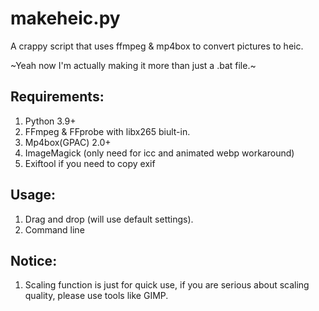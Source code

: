 # makeheic.py
A crappy script that uses ffmpeg &amp; mp4box to convert pictures to heic.

~Yeah now I'm actually making it more than just a .bat file.~

## Requirements:
1. Python 3.9+
2. FFmpeg & FFprobe with libx265 biult-in.
3. Mp4box(GPAC) 2.0+
4. ImageMagick (only need for icc and animated webp workaround)
5. Exiftool if you need to copy exif

## Usage:
1. Drag and drop (will use default settings).
2. Command line

## Notice:
1. Scaling function is just for quick use, if you are serious about scaling quality, please use tools like GIMP.

